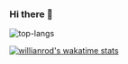 ### Hi there 👋

<!--
**alirezaarzehgar/alirezaarzehgar** is a ✨ _special_ ✨ repository because its `README.md` (this file) appears on your GitHub profile.

Here are some ideas to get you started:

- 🔭 I’m currently working on ...
- 🌱 I’m currently learning ...
- 👯 I’m looking to collaborate on ...
- 🤔 I’m looking for help with ...
- 💬 Ask me about ...
- 📫 How to reach me: ...
- 😄 Pronouns: ...
- ⚡ Fun fact: ...
-->

![top-langs](https://github-readme-stats.vercel.app/api/top-langs?username=alirezaarzehgar&show_icons=true&theme=radical)

[![willianrod's wakatime stats](https://github-readme-stats.vercel.app/api/wakatime?username=alirezaarzehgar)](https://github.com/alirezaarzehgar/alirezaarzehgar)
